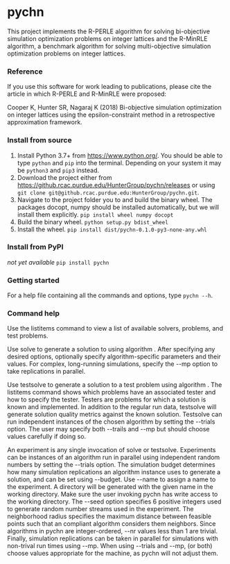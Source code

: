# pychn

This project implements the R-PERLE algorithm for solving bi-objective simulation optimization problems on integer lattices and the R-MinRLE algorithm, a benchmark algorithm for solving multi-objective simulation optimization problems on integer lattices.

### Reference
If you use this software for work leading to publications, please cite the article in which R-PERLE and R-MinRLE were proposed:

Cooper K, Hunter SR, Nagaraj K (2018) Bi-objective simulation optimization on integer lattices using the epsilon-constraint method in a retrospective approximation framework.

### Install from source
1. Install Python 3.7+ from https://www.python.org/. You should be able to type `python` and `pip` into the terminal. Depending on your system it may be `python3` and `pip3` instead.
1. Download the project either from https://github.rcac.purdue.edu/HunterGroup/pychn/releases or using
 `git clone git@github.rcac.purdue.edu:HunterGroup/pychn.git`.
1. Navigate to the project folder you to and build the binary wheel. The packages docopt, numpy should be installed automatically, but we will install them explicitly.
`pip install wheel numpy docopt`
1. Build the binary wheel.
`python setup.py bdist_wheel`
1. Install the wheel.
`pip install dist/pychn-0.1.0-py3-none-any.whl`

### Install from PyPI
*not yet available*
`pip install pychn`

### Getting started
For a help file containing all the commands and options, type `pychn --h`.

### Command help

Use the listitems command to view a list of available solvers, problems, and
test problems.

Use solve to generate a solution to <problem> using algorithm <solver>.
After specifying any desired options, optionally specify algorithm-specific
parameters and their values. For complex, long-running simulations, specify
the --mp option to take replications in parallel.

Use testsolve to generate a solution to a <tester> test problem using
algorithm <solver>. The listitems command shows which problems have an
associated tester and how to specify the tester. Testers are problems for
which a solution is known and implemented. In addition to the regular run
data, testsolve will generate solution quality metrics against the known
solution. Testsolve can run independent instances of the chosen algorithm
by setting the --trials option. The user may specify both --trails and --mp
but should choose values carefully if doing so.

An experiment is any single invocation of solve or testsolve. Experiments can
be instances of an algorithm run in parallel using independent random numbers
by setting the --trials option. The simulation budget determines how many
simulation replications an algorithm instance uses to generate a solution, and
can be set using --budget. Use --name to assign a name to the experiment. A
directory will be generated with the given name in the working directory. Make
sure the user invoking pychn has write access to the working directory. The
--seed option specifies 6 positive integers used to generate random number
streams used in the experiment. The neighborhood radius specifies the maximum
distance between feasible points such that an compliant algorithm considers
them neighbors. Since algorithms in pychn are integer-ordered, --nr values
less than 1 are trivial. Finally, simulation replications can be taken in
parallel for simulations with non-trival run times using --mp. When using
--trials and --mp, (or both) choose values appropriate for the machine, as
pychn will not adjust them.
